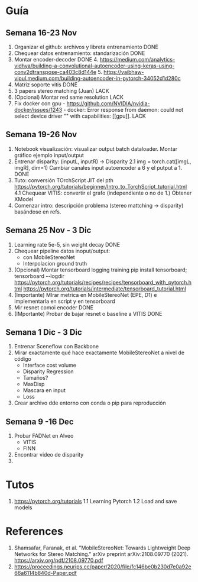# Guía

## Semana 16-23 Nov

1. Organizar el github: archivos y libreta entrenamiento DONE
2. Chequear datos entrenamiento: standarización DONE
3. Montar encoder-decoder	  DONE
    4. https://medium.com/analytics-vidhya/building-a-convolutional-autoencoder-using-keras-using-conv2dtranspose-ca403c8d144e
    5. https://vaibhaw-vipul.medium.com/building-autoencoder-in-pytorch-34052d1d280c 
5. Matriz soporte vitis DONE
6. 3 papers stereo matching (Juan) LACK
7. (Opcional) Montar red same resolution LACK
8. Fix docker con gpu - https://github.com/NVIDIA/nvidia-docker/issues/1243 - docker: Error response from daemon: could not select device driver "" with capabilities: [[gpu]]. LACK

## Semana 19-26 Nov

1. Notebook visualización: visualizar output batch dataloader. Montar gráfico ejemplo input/output
2. Entrenar disparity: (inputL, inputR) -> Disparity
    2.1 img = torch.cat([imgL, imgR], dim=1) Cambiar canales input autoencoder a 6 y el putput a 1. DONE
4. Tuto: conversión TOrchScript JIT del pth https://pytorch.org/tutorials/beginner/Intro_to_TorchScript_tutorial.html
    4.1 Chequear VITIS: convertir el grafo (independiente o no de 1.) Obtener XModel
5. Comenzar intro: descripción problema (stereo mattching -> disparity) basándose en refs.

## Semana 25 Nov - 3 Dic

1. Learning rate 5e-5, sin weight decay DONE 
2. Chequear pipeline datos inoput/output:
    + con MobileStereoNet
    + Interpolacion ground truth
5.  (Opcional) Montar tensorboard logging training 
    pip install tensorboard; tensorboard --logdir <folder de los logs> https://pytorch.org/tutorials/recipes/recipes/tensorboard_with_pytorch.html https://pytorch.org/tutorials/intermediate/tensorboard_tutorial.html
4. (Importante) MIrar metrica en MobileStereoNet (EPE, D1) e implementarla en script y en tensorboard
5. Mir resnet comoi encoder DONE
6. (IMportante)  Probar de bajar resnet o baseline  a VITIS DONE

## Semana 1 Dic - 3 Dic
    
1. Entrenar Sceneflow con Backbone
2. Mirar exactamente qué hace exactamente MobileStereoNet a nivel de código
    + Interface cost volume
    + Disparity Regression
    + Tamaños?
    + MaxDisp
    + Mascara en input
    + Loss
3. Crear archivo dde entorno con conda o pip para reproducción 
   
## Semana 9 -16 Dec
    
1. Probar FADNet en Alveo
    + VITIS
    + FINN
2. Encontrar video de disparity
3. 
    
# Tutos

1. https://pytorch.org/tutorials
    1.1 Learning Pytorch
    1.2 Load and save models

# References

1. Shamsafar, Faranak, et al. "MobileStereoNet: Towards Lightweight Deep Networks for Stereo Matching." arXiv preprint arXiv:2108.09770 (2021). https://arxiv.org/pdf/2108.09770.pdf
2. https://proceedings.neurips.cc/paper/2020/file/fc146be0b230d7e0a92e66a6114b840d-Paper.pdf